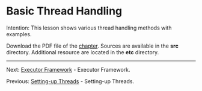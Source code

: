 # Basic Thread Handling

Intention: This lesson shows various thread handling methods with examples.

Download the PDF file of the [chapter](chapter_28.pdf). Sources are available in the <b>src</b> directory. 
Additional resource are located in the <b>etc</b> directory.

<hr>

Next: [Executor Framework](chapter_29.md "Executor Framework") - Executor Framework.

Previous: [Setting-up Threads](chapter_27.md "Setting-up Threads") - Setting-up Threads.